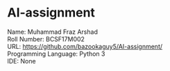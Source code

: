 # AI-assignment

Name: Muhammad Fraz Arshad  
Roll Number: BCSF17M002  
URL: https://github.com/bazookaguy5/AI-assignment/  
Programming Language: Python 3  
IDE: None  
